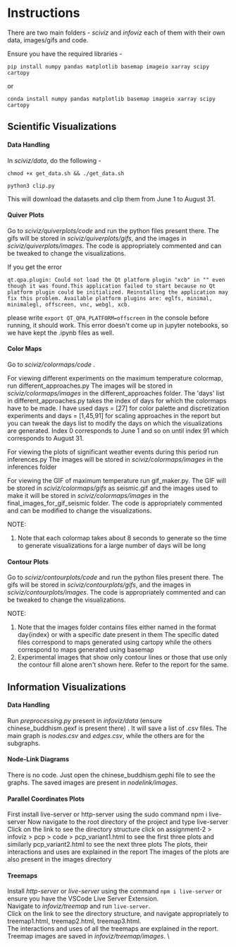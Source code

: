 # Instructions

There are two main folders - _sciviz_ and _infoviz_ each of them with their own data, images/gifs and code.

Ensure you have the required libraries -

```pip install numpy pandas matplotlib basemap imageio xarray scipy cartopy```

or 

```conda install numpy pandas matplotlib basemap imageio xarray scipy cartopy```

## Scientific Visualizations

#### Data Handling

In _sciviz/data_, do the following -

```chmod +x get_data.sh && ./get_data.sh```

```python3 clip.py```

This will download the datasets and clip them from June 1 to August 31.

#### Quiver Plots

Go to _sciviz/quiverplots/code_ and run the python files present there. The gifs will be stored in _sciviz/quiverplots/gifs_, and the images in _sciviz/quiverplots/images_. The code is appropriately commented and can be tweaked to change the visualizations.

If you get the error

```qt.qpa.plugin: Could not load the Qt platform plugin "xcb" in "" even though it was found.This application failed to start because no Qt platform plugin could be initialized. Reinstalling the application may fix this problem. Available platform plugins are: eglfs, minimal, minimalegl, offscreen, vnc, webgl, xcb.```

please write ```export QT_QPA_PLATFORM=offscreen``` in the console before running, it should work. This error doesn't come up in jupyter notebooks, so we have kept the .ipynb files as well.

#### Color Maps

Go to _sciviz/colormaps/code_ . 

For viewing different experiments on the maximum temperature colormap, run different_approaches.py 
The images will be stored in _sciviz/colormaps/images_ in the different_approaches folder.
The 'days' list in different_approaches.py takes the index of days for which the colormaps have to be made. I have used days = [27] for color palette and discretization experiments and days = [1,45,91] for scaling approaches in the report but you can tweak the days list to modify the days on which the visualizations are generated.
Index 0 corresponds to June 1 and so on until index 91 which corresponds to August 31. 

For viewing the plots of significant weather events during this period run inferences.py
The images will be stored in _sciviz/colormaps/images_ in the inferences folder

For viewing the GIF of maximum temperature run gif_maker.py.
The GIF will be stored in _sciviz/colormaps/gifs_ as seismic.gif and the images used to make it will be stored in  _sciviz/colormaps/images_ in the final_images_for_gif_seismic folder.
The code is appropriately commented and can be modified to change the visualizations.

NOTE:
1. Note that each colormap takes about 8 seconds to generate so the time to generate visualizations for a large number of days   will be long

#### Contour Plots
Go to _sciviz/contourplots/code_ and run the python files present there. The gifs will be stored in _sciviz/contourplots/gifs_, and the images in _sciviz/contourplots/images_. The code is appropriately commented and can be tweaked to change the visualizations.

NOTE:
1. Note that the images folder contains files either named in the format day{index} or with a specific date present in them
The specific dated files correspond to maps generated using cartopy while the others correspond to maps generated using basemap
2. Experimental images that show only contour lines or those that use only the contour fill alone aren't shown here. Refer to the report for the same.

## Information Visualizations

#### Data Handling

Run _preprocessing.py_ present in _infoviz/data_ (ensure chinese_buddhism.gexf is present there) . It will save a list of .csv files. The main graph is _nodes.csv_ and _edges.csv_, while the others are for the subgraphs.

#### Node-Link Diagrams

There is no code. Just open the chinese_buddhism.gephi file to see the graphs. The saved images are present in _nodelink/images_.

#### Parallel Coordinates Plots

First install live-server or http-server using the sudo command
npm i live-server
Now navigate to the root directory of the project and type live-server
Click on the link to see the directory structure
click on assignment-2 > infoviz > pcp > code > pcp_variant1.html to see the first three plots and similarly pcp_variant2.html to see the next three plots
The plots, their interactions and uses are explained in the report
The images of the plots are also present in the images directory

#### Treemaps

Install _http-server_ or _live-server_ using the command ```npm i live-server``` or ensure you have the VSCode Live Server Extension. \
Navigate to _infoviz/treemap_ and run ```live-server```. \
Click on the link to see the directory structure, and navigate appropriately to treemap1.html, treemap2.html, treemap3.html. \
The interactions and uses of all the treemaps are explained in the report. Treemap images are saved in _infoviz/treemap/images_. \

